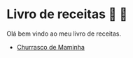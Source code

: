 # Livro de receitas :knife: :cut_of_meat:

Olá bem vindo ao meu livro de receitas.

 - [Churrasco de Maminha](https://github.com/jrcosta/treinamentogitdio/blob/master/receitas/churrasco.md)

